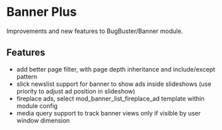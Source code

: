 # Banner Plus
Improvements and new features to BugBuster/Banner module.

## Features
- add better page filter, with page depth inheritance and include/except pattern
- slick newslist support for banner to show ads inside slideshows (use priority to adjust ad position in slideshow)
- fireplace ads, select mod_banner_list_fireplace_ad template within module config
- media query support to track banner views only if visible by user window dimension 